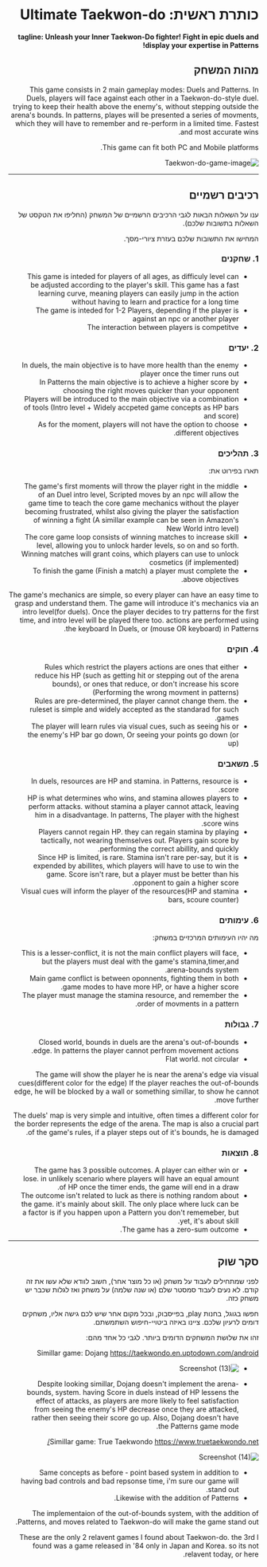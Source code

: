 
<div dir='rtl' lang='he'>

# כותרת ראשית: Ultimate Taekwon-do

**tagline: Unleash your Inner Taekwon-Do fighter! Fight in epic duels and display your expertise in Patterns!**

## מהות המשחק

This game consists in 2 main gameplay modes: Duels and Patterns.
In Duels, players will face against each other in a Taekwon-do-style duel. trying to keep their health above the enemy's, without stepping outside the arena's bounds.
In patterns, playes will be presented a series of movments, which they will have to remember and re-perform in a limited time. Fastest and most accurate wins.

This game can fit both PC and Mobile platforms.

![Taekwon-do-game-image](https://user-images.githubusercontent.com/74140353/138918454-f5b2b93d-b1b9-430e-a65d-c6cee69b18aa.png)

---


## רכיבים רשמיים

ענו על השאלות הבאות לגבי הרכיבים הרשמיים של המשחק
(החליפו את הטקסט של השאלות בתשובות שלכם).

המחישו את התשובות שלכם בעזרת ציורי-מסך.

### 1. שחקנים

* This game is inteded for players of all ages, as difficuly level can be adjusted according to the player's skill. This game has a fast learning curve, meaning players can easily jump in the action without having to learn and practice for a long time
* The game is inteded for 1-2 Players, depending if the player is against an npc or another player
* The interaction between players is competitve

### 2. יעדים

* In duels, the main objective is to have more health than the enemy player once the timer runs out
* In Patterns the main objective is to achieve a higher score by choosing the right moves quicker than your opponent
* Players will be introduced to the main objective via a combination of tools (Intro level + Widely accpeted game concepts as HP bars and score)
* As for the moment, players will not have the option to choose different objectives.

### 3. תהליכים

תארו בפירוט את:

* The game's first moments will throw the player right in the middle of an Duel intro level, Scripted moves by an npc will allow the game time to teach the core game mechanics without the player becoming frustrated, whilst also giving the player the satisfaction of winning a fight (A simillar example can be seen in Amazon's New World intro level)
* The core game loop consists of winning matches to increase skill level, allowing you to unlock harder levels, so on and so forth. Winning matches will grant coins, which players can use to unlock cosmetics (if implemented) 
* To finish the game (Finish a match) a player must complete the above objectives.

The game's mechanics are simple, so every player can have an easy time to grasp and understand them. The game will introduce it's mechanics via an intro level(for duels).
Once the player decides to try patterns for the first time, and intro level will be played there too.
actions are performed using the keyboard In Duels, or (mouse OR keyboard) in Patterns.

### 4. חוקים

* Rules which restrict the players actions are ones that either reduce his HP (such as getting hit or stepping out of the arena bounds), or ones that reduce, or don't increase his score (Performing the wrong movment in patterns)
* Rules are pre-determined, the player cannot change them. the ruleset is simple and widely accepted as the standarad for such games.
* The player will learn rules via visual cues, such as seeing his or the enemy's HP bar go down, Or seeing your points go down (or up)


### 5. משאבים

* In duels, resources are HP and stamina. in Patterns, resource is score.
* HP is what determines who wins, and stamina allowes players to perform attacks. without stamina a player cannot attack, leaving him in a disadvantage.
In patterns, The player with the highest score wins.
* Players cannot regain HP. they can regain stamina by playing tactically, not wearing themselves out. Players gain score by performing the correct abillity, and quickly.
* Since HP is limited, is rare. Stamina isn't rare per-say, but it is expended by abillites, which players will have to use to win the game. Score isn't rare, but a player must be better than his opponent to gain a higher score.
* Visual cues will inform the player of the resources(HP and stamina bars, scoure counter)

### 6. עימותים

מה יהיו העימותים המרכזיים במשחק:

* This is a lesser-conflict, it is not the main conflict players will face, but the players must deal with the game's stamina,timer,and arena-bounds system.
* Main game conflict is between oponnents, fighting them in both game modes to have more HP, or have a higher score.
* The player must manage the stamina resource, and remember the order of movments in a pattern.


### 7. גבולות

* Closed world, bounds in duels are the arena's out-of-bounds edge. In patterns the player cannot perfrom movement actions.
*  Flat world. not circular

 The game will show the player he is near the arena's edge via visual cues(different color for the edge) If the player reaches the out-of-bounds edge, he will be blocked by a wall or something simillar, to show he cannot move further.

The duels' map is very simple and intuitive, often times a different color for the border represents the edge of the arena. The map is also a crucial part of the game's rules, if a player steps out of it's bounds, he is damaged.


### 8. תוצאות

* The game has 3 possible outcomes. A player can either win or lose. in unlikely scenario where players will have an equal amount of HP once the timer ends, the game will end in a draw.
* The outcome isn't related to luck as there is nothing random about the game. it's mainly about skill. The only place where luck can be a factor is if you happen upon a Pattern you don't rememeber, but yet, it's about skill.
* The game has a zero-sum outcome. 

---

## סקר שוק

לפני שמתחילים לעבוד על משחק (או כל מוצר אחר), חשוב לוודא שלא עשו את זה קודם. לא נעים לעבוד סמסטר שלם (או שנה שלמה) על משחק ואז לגלות שכבר יש משחק כזה. 

חפשו בגוגל, בחנות play, בפייסבוק, ובכל מקום אחר שיש לכם גישה אליו, משחקים דומים לרעיון שלכם. ציינו באיזה ביטויי-חיפוש השתמשתם.

זהו את שלושת המשחקים הדומים ביותר. לגבי כל אחד מהם:

Simillar game: Dojang 
 https://taekwondo.en.uptodown.com/android
 
* ![Screenshot (13)](https://user-images.githubusercontent.com/74140353/138919875-3b3e5231-3d8e-4162-9c9e-3e0e71b4fd0a.png)

* Despite looking simillar, Dojang doesn't implement the arena-bounds, system. having Score in duels instead of HP lessens the effect of attacks, as players are more likely to feel satisfaction from seeing the enemy's HP decrease once they are attacked, rather then seeing their score go up. Also, Dojang doesn't have the Patterns game mode.

 Simillar game: True Taekwondo 
 https://www.truetaekwondo.net/
 
![Screenshot (14)](https://user-images.githubusercontent.com/74140353/138920879-5e4e2459-c781-4402-baaa-93db095431c1.png)

 * Same concepts as before - point based system in addition to having bad controls and bad repsonse time, i'm sure our game will stand out.
 * Likewise with the addition of Patterns.
 
The implementaion of the out-of-bounds system, with the addition of Patterns, and moves related to Taekwon-do will make the game stand out.
 
 These are the only 2 relavent games I found about Taekwon-do. the 3rd I found was a game released in '84 only in Japan and Korea. so its not relavent today, or here.


</div>
